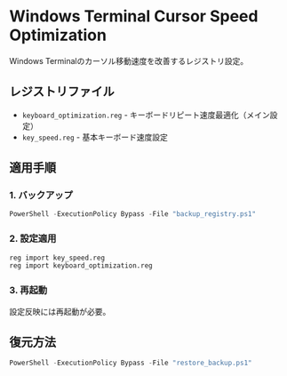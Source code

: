 # Windows Terminal Cursor Speed Optimization

Windows Terminalのカーソル移動速度を改善するレジストリ設定。

## レジストリファイル

- `keyboard_optimization.reg` - キーボードリピート速度最適化（メイン設定）
- `key_speed.reg` - 基本キーボード速度設定

## 適用手順

### 1. バックアップ
```powershell
PowerShell -ExecutionPolicy Bypass -File "backup_registry.ps1"
```

### 2. 設定適用
```cmd
reg import key_speed.reg
reg import keyboard_optimization.reg
```

### 3. 再起動
設定反映には再起動が必要。

## 復元方法
```powershell
PowerShell -ExecutionPolicy Bypass -File "restore_backup.ps1"
```